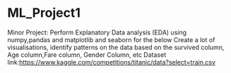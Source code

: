 # ML_Project1
Minor Project: Perform Explanatory Data analysis (EDA) using numpy,pandas and matplotlib and  seaborn for the below Create a lot of visualisations, identify patterns on the data based on the survived column, Age column,Fare column, Gender Column, etc Dataset link:https://www.kaggle.com/competitions/titanic/data?select=train.csv
